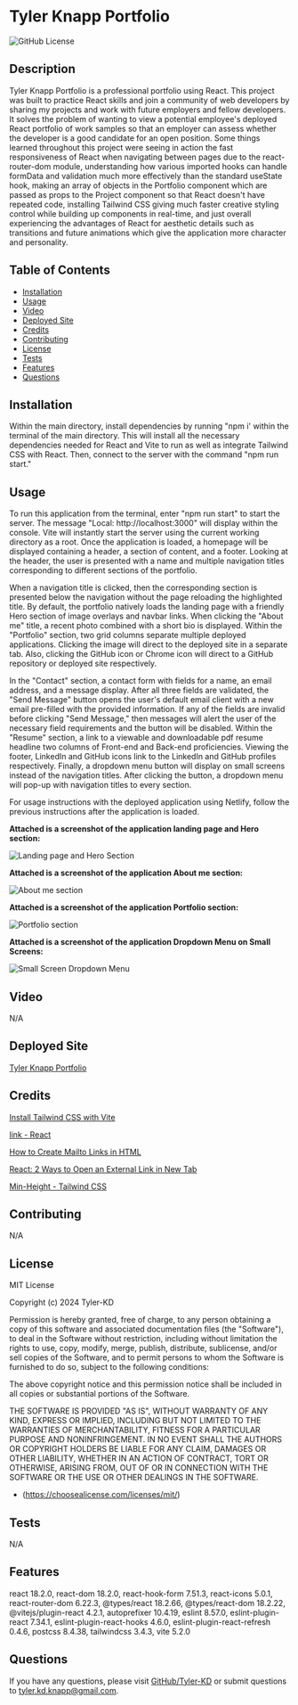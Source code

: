 # Tyler Knapp Portfolio

![GitHub License](https://img.shields.io/badge/license-MIT-default.svg)

## Description

Tyler Knapp Portfolio is a professional portfolio using React.  This project was built to practice React skills and join a community of web developers by sharing my projects and work with future employers and fellow developers.  It solves the problem of wanting to view a potential employee's deployed React portfolio of work samples so that an employer can assess whether the developer is a good candidate for an open position.  Some things learned throughout this project were seeing in action the fast responsiveness of React when navigating between pages due to the react-router-dom module, understanding how various imported hooks can handle formData and validation much more effectively than the standard useState hook, making an array of objects in the Portfolio component which are passed as props to the Project component so that React doesn't have repeated code, installing Tailwind CSS giving much faster creative styling control while building up components in real-time, and just overall experiencing the advantages of React for aesthetic details such as transitions and future animations which give the application more character and personality.

## Table of Contents

* [Installation](#installation)
* [Usage](#usage)
* [Video](#video)
* [Deployed Site](#deployed-site)
* [Credits](#credits)
* [Contributing](#contributing)
* [License](#license)
* [Tests](#tests)
* [Features](#features)
* [Questions](#questions)

## Installation

Within the main directory, install dependencies by running "npm i' within the terminal of the main directory.  This will install all the necessary dependencies needed for React and Vite to run as well as integrate Tailwind CSS with React.  Then, connect to the server with the command "npm run start."

## Usage

To run this application from the terminal, enter "npm run start" to start the server.  The message "Local: http://localhost:3000" will display within the console.  Vite will instantly start the server using the current working directory as a root.  Once the application is loaded, a homepage will be displayed containing a header, a section of content, and a footer.  Looking at the header, the user is presented with a name and multiple navigation titles corresponding to different sections of the portfolio.  

When a navigation title is clicked, then the corresponding section is presented below the navigation without the page reloading the highlighted title.  By default, the portfolio natively loads the landing page with a friendly Hero section of image overlays and navbar links.  When clicking the "About me" title, a recent photo combined with a short bio is displayed.  Within the "Portfolio" section, two grid columns separate multiple deployed applications.  Clicking the image will direct to the deployed site in a separate tab.  Also, clicking the GitHub icon or Chrome icon will direct to a GitHub repository or deployed site respectively.  

In the "Contact" section, a contact form with fields for a name, an email address, and a message display.  After all three fields are validated, the "Send Message" button opens the user's default email client with a new email pre-filled with the provided information.  If any of the fields are invalid before clicking "Send Message," then messages will alert the user of the necessary field requirements and the button will be disabled.  Within the "Resume" section, a link to a viewable and downloadable pdf resume headline two columns of Front-end and Back-end proficiencies.  Viewing the footer, LinkedIn and GitHub icons link to the LinkedIn and GitHub profiles respectively.  Finally, a dropdown menu button will display on small screens instead of the navigation titles.  After clicking the button, a dropdown menu will pop-up with navigation titles to every section.

For usage instructions with the deployed application using Netlify, follow the previous instructions after the application is loaded.

**Attached is a screenshot of the application landing page and Hero section:**

![Landing page and Hero Section](/public/assets/React%20Portfolio%20Landing%20page.png)

**Attached is a screenshot of the application About me section:**

![About me section](/public/assets/React%20Portfolio%20-%20About%20me%20section.png)

**Attached is a screenshot of the application Portfolio section:**

![Portfolio section](/public/assets/React%20Portfolio%20-%20Portfolio%20section.png)

**Attached is a screenshot of the application Dropdown Menu on Small Screens:**

![Small Screen Dropdown Menu](/public/assets/React%20Portfolio%20-%20Dropdown%20Menu.png)

## Video

N/A

## Deployed Site

[Tyler Knapp Portfolio](https://tyler-knapp-portfolio.netlify.app/)

## Credits

[Install Tailwind CSS with Vite](https://tailwindcss.com/docs/guides/vite)

[link - React](https://react.dev/reference/react-dom/components/link)

[How to Create Mailto Links in HTML](https://www.w3docs.com/snippets/html/how-to-create-mailto-links.html)

[React: 2 Ways to Open an External Link in New Tab](https://www.kindacode.com/article/ways-to-open-an-external-link-in-react/)

[Min-Height - Tailwind CSS](https://tailwindcss.com/docs/min-height)

## Contributing

N/A

## License

MIT License

Copyright (c) 2024 Tyler-KD

Permission is hereby granted, free of charge, to any person obtaining a copy
of this software and associated documentation files (the "Software"), to deal
in the Software without restriction, including without limitation the rights
to use, copy, modify, merge, publish, distribute, sublicense, and/or sell
copies of the Software, and to permit persons to whom the Software is
furnished to do so, subject to the following conditions:

The above copyright notice and this permission notice shall be included in all
copies or substantial portions of the Software.

THE SOFTWARE IS PROVIDED "AS IS", WITHOUT WARRANTY OF ANY KIND, EXPRESS OR
IMPLIED, INCLUDING BUT NOT LIMITED TO THE WARRANTIES OF MERCHANTABILITY,
FITNESS FOR A PARTICULAR PURPOSE AND NONINFRINGEMENT. IN NO EVENT SHALL THE
AUTHORS OR COPYRIGHT HOLDERS BE LIABLE FOR ANY CLAIM, DAMAGES OR OTHER
LIABILITY, WHETHER IN AN ACTION OF CONTRACT, TORT OR OTHERWISE, ARISING FROM,
OUT OF OR IN CONNECTION WITH THE SOFTWARE OR THE USE OR OTHER DEALINGS IN THE
SOFTWARE.

* (https://choosealicense.com/licenses/mit/)

## Tests

N/A

## Features

react 18.2.0, react-dom 18.2.0, react-hook-form 7.51.3, react-icons 5.0.1, react-router-dom 6.22.3, @types/react 18.2.66,
@types/react-dom 18.2.22, @vitejs/plugin-react 4.2.1, autoprefixer 10.4.19, eslint 8.57.0, eslint-plugin-react 7.34.1,
eslint-plugin-react-hooks 4.6.0, eslint-plugin-react-refresh 0.4.6, postcss 8.4.38, tailwindcss 3.4.3, vite 5.2.0

## Questions

If you have any questions, please visit [GitHub/Tyler-KD](https://github.com/Tyler-KD) or submit questions to tyler.kd.knapp@gmail.com.